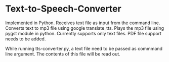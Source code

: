 # Text-to-Speech-Converter

Implemented in Python. 
Receives text file as input from the command line. 
Converts text to mp3 file using google translate_tts. 
Plays the mp3 file using pygst module in python.
Currently supports only text files.
PDF file support needs to be added.

While running tts-converter.py, a text file need to be passed as commmand line argument. 
The contents of this file will be read out.
